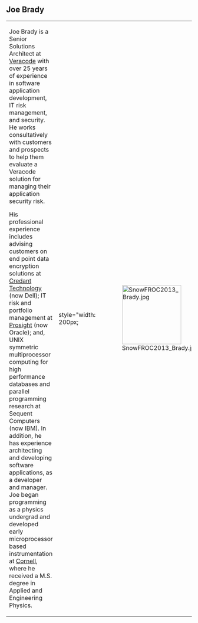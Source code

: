## Joe Brady

<table>
<tbody>
<tr class="odd">
<td><p>Joe Brady is a Senior Solutions Architect at <a href="http://www.veracode.com/">Veracode</a> with over 25 years of experience in software application development, IT risk management, and security. He works consultatively with customers and prospects to help them evaluate a Veracode solution for managing their application security risk.</p>
<p>His professional experience includes advising customers on end point data encryption solutions at <a href="http://www.credant.com/">Credant Technology</a> (now Dell); IT risk and portfolio management at <a href="http://www.oracle.com/us/products/applications/primavera/overview/index.html">Prosight</a> (now Oracle); and, UNIX symmetric multiprocessor computing for high performance databases and parallel programming research at Sequent Computers (now IBM). In addition, he has experience architecting and developing software applications, as a developer and manager. Joe began programming as a physics undergrad and developed early microprocessor based instrumentation at <a href="http://www.cornell.edu/">Cornell</a>, where he received a M.S. degree in Applied and Engineering Physics.</p></td>
<td><p>style="width: 200px;</p></td>
<td></td>
<td><figure>
<img src="SnowFROC2013_Brady.jpg" title="SnowFROC2013_Brady.jpg" alt="SnowFROC2013_Brady.jpg" width="160" /><figcaption>SnowFROC2013_Brady.jpg</figcaption>
</figure></td>
</tr>
</tbody>
</table>